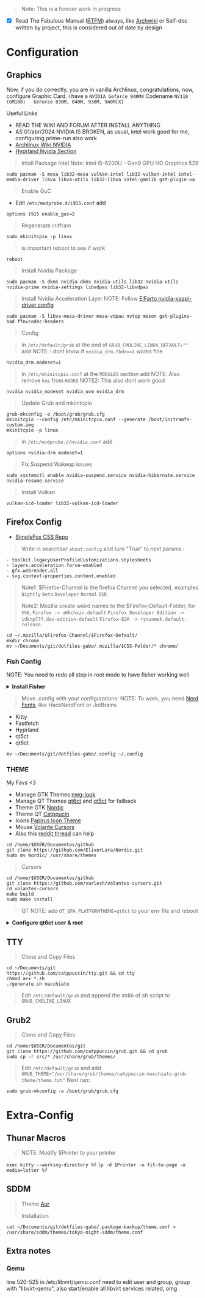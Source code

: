 > Note: This is a forever work in progress

- [x] Read The Fabulous Manual ([RTFM](https://es.wikipedia.org/wiki/RTFM)) always, like [Archwiki](https://wiki.archlinux.org/) or Self-doc written by project, this is considered out of date by design

# Configuration
## Graphics

Now, if you do correctly, you are in vanilla Archlinux, congratulations, now, configure Graphic Card, i have a `NVIDIA Geforce 940MX` Codename `NV118 (GM108) 	GeForce 830M, 840M, 930M, 940M[X]`

Useful Links
- READ THE WIKI AND FORUM AFTER INSTALL ANYTHING
- AS 01/abr/2024 NVIDIA IS BROKEN, as usual, intel work good for me, configuring prime-run also work
- [Archlinux Wiki NVIDIA](https://wiki.archlinux.org/title/NVIDIA)
- [Hyprland Nvidia Section](https://wiki.hyprland.org/Nvidia/)

> Intall Package Intel
> Note: Intel i5-6200U - Gen9 GPU HD Graphics 529
```
sudo pacman -S mesa lib32-mesa vulkan-intel lib32-vulkan-intel intel-media-driver libva libva-utils lib32-libva intel-gmmlib gst-plugin-va
```

> Enable GuC
- Edit `/etc/modprobe.d/i915.conf` add
```
options i915 enable_guc=2
```
> Regenerate initfram
```
sudo mkinitcpio -p linux
```
> is important reboot to see if work
```
reboot
```

> Install Nvidia Package
```
sudo pacman -S dkms nvidia-dkms nvidia-utils lib32-nvidia-utils nvidia-prime nvidia-settings libvdpau lib32-libvdpau
```

> Install Nvidia Acceleration Layer
> NOTE: Follow [ElFarto nvidia-vaapi-driver config](https://github.com/elFarto/nvidia-vaapi-driver/)
```
sudo pacman -S libva-mesa-driver mesa-vdpau nvtop meson gst-plugins-bad ffnvcodec-headers
```

> Config

> In `/etc/default/grub` at the end of `GRUB_CMDLINE_LINUX_DEFAULT=""` add
> NOTE: i dont know if `nvidia_drm.fbdev=1` works fine
```
nvidia_drm.modeset=1
```

> In `/etc/mkinitcpio.conf` at the `MODULES` section add
> NOTE: Also remove `kms` from `HOOKS`
> NOTE2: This also dont work good
```
nvidia nvidia_modeset nvidia_uvm nvidia_drm
```

> Update Grub and mkinitcpio
```
grub-mkconfig -o /boot/grub/grub.cfg
mkinitcpio --config /etc/mkinitcpio.conf --generate /boot/initramfs-custom.img
mkinitcpio -p linux
```

> In `/etc/modprobe.d/nvidia.conf` add
```
options nvidia-drm modeset=1
```

> Fix Suspend Wakeup issues
```
sudo systemctl enable nvidia-suspend.service nvidia-hibernate.service nvidia-resume.service
```

> Install Vulkan
```
vulkan-icd-loader lib32-vulkan-icd-loader
```

## Firefox Config 

- [SimpleFox CSS Repo](https://github.com/migueravila/SimpleFox)

> Write in searchbar `about:config` and turn "True" to next params :
```
- toolkit.legacyUserProfileCustomizations.stylesheets
- layers.acceleration.force-enabled
- gfx.webrender.all
- svg.context-properties.content.enabled
```

> Note1: $Firefox-Channel is the firefox Channel you selected, examples `Nightly` `Beta` `Developer` `Normal` `ESR`
> 
> Note2: Mozilla create weird names to the $Firefox-Default-Folder, for me, `Firefox -> u0kchxzv.default` `Firefox Developer Edition -> idknp77f.dev-edition-default` `Firefox-ESR -> rycwnmek.default-release`
```
cd ~/.mozilla/$Firefox-Channel/$Firefox-Default/
mkdir chrome
mv ~/Documents/git/dotfiles-gabo/.mozilla/$CSS-Folder/* chrome/
```

### Fish Config
NOTE: You need to redo all step in root mode to have fisher working well

<details>
 <summary><b>Install Fisher</b></summary>
 <br>

```
curl -sL https://raw.githubusercontent.com/jorgebucaran/fisher/main/functions/fisher.fish | source && fisher install jorgebucaran/fisher
```

> Fisher Plugins
> Install [Tide](https://github.com/IlanCosman/tide)
```
fisher install IlanCosman/tide@v6
```

> Install [Done](https://github.com/franciscolourenco/done)
```
fisher install franciscolourenco/done
```

> Install [Alias Assisntant](https://github.com/paysonwallach/fish-you-should-use/)
```
fisher install paysonwallach/fish-you-should-use
```

> Install [Alias Ideas](https://github.com/gazorby/fish-abbreviation-tips)
```
fisher install gazorby/fish-abbreviation-tips
```

> Let Fish Shell Default
```
chsh -s /bin/fish
```

> NOTE: Config File Default are
```
~/.config/fish/config.fish
~/.config/fish/conf.d/
```

</details>

> Move .config with your configurations:
> NOTE: To work, you need [Nerd Fonts](https://www.nerdfonts.com/), like HackNerdFont or JetBrains
- Kitty
- Fastfetch
- Hyprland
- qt5ct
- qt6ct
```
mv ~/Documents/git/dotfiles-gabo/.config ~/.config
```

### THEME

My Favs <3
- Manage GTK Themes [nwg-look](https://github.com/nwg-piotr/nwg-look)
- Manage QT Themes [qt6ct](https://github.com/trialuser02/qt6ct) and [qt5ct](https://github.com/desktop-app/qt5ct) for failback
- Theme GTK [Nordic](https://github.com/EliverLara/Nordic)
- Theme QT [Catppucin](https://github.com/catppuccin/qt5ct)
- Icons [Papirus Icon Theme](https://archlinux.org/packages/community/any/papirus-icon-theme/)
- Mouse [Volante Cursors](https://github.com/varlesh/volantes-cursors)
- Also this [reddit thread](https://www.reddit.com/r/kde/comments/urug5v/guide_to_a_consistent_application_style_in_plasma/) can help

```
cd /home/$USER/Documentos/github
git clone https://github.com/EliverLara/Nordic.git
sudo mv Nordic/ /usr/share/themes
```

> Cursors
```
cd /home/$USER/Documentos/github
git clone https://github.com/varlesh/volantes-cursors.git
cd volantes-cursors
make build
sudo make install
```

> QT
> NOTE: add `QT_QPA_PLATFORMTHEME=qt6ct` to your env file and reboot

<details>
 <summary><b>Configure qt6ct user & root</b></summary>
 <br>

User Files
```
- Configuration path: "/home/deathgabox/.config/qt6ct"
- Shared QSS paths:"/usr/share/qt6ct/qss")
- Shared color scheme paths: "/usr/share/qt6ct/colors")
```

Root Files
```
- Configuration path: "/root/.config/qt6ct"
- Shared QSS paths:"/usr/share/qt6ct/qss")
- Shared color scheme paths:"/usr/share/qt6ct/colors")
```

Colors
```
Catppuccin-Frappe.conf      (Light Mode)
Catppuccin-Latte.conf       (Dark Mode)
Catppuccin-Macchiato.conf   (Darker Mode)
Catppuccin-Mocha.conf       (Darkest Mode)
```

</details>

## TTY
> Clone and Copy Files
```
cd ~/Documents/git
https://github.com/catppuccin/tty.git && cd tty
chmod a+x *.sh
./generate.sh macchiato
```
> Edit `/etc/default/grub` and append the stdin of sh script to `GRUB_CMDLINE_LINUX`


## Grub2
> Clone and Copy Files
```
cd /home/$USER/Documentos/git
git clone https://github.com/catppuccin/grub.git && cd grub
sudo cp -r src/* /usr/share/grub/themes/
```
> Edit `/etc/default/grub` and add `GRUB_THEME="/usr/share/grub/themes/catppuccin-macchiato-grub-theme/theme.txt"`
> Next run:
```
sudo grub-mkconfig -o /boot/grub/grub.cfg
```

# Extra-Config
## Thunar Macros
> 
> NOTE: Modify $Printer to your printer

`exec kitty --working-directory %f`
`lp -d $Printer -o fit-to-page -o media=letter %f`

## SDDM

> Theme [Aur](https://aur.archlinux.org/packages/sddm-theme-tokyo-night)
>
> Installation
```
cat ~/Documents/git/dotfiles-gabo/.package-backup/theme.conf > /usr/share/sddm/themes/tokyo-night-sddm/theme.conf
```


## Extra notes
### Qemu
line 520-525 in /etc/libvirt/qemu.conf need to edit user and group, group with "libvirt-qemu", also start/enable all libvirt services related, omg

